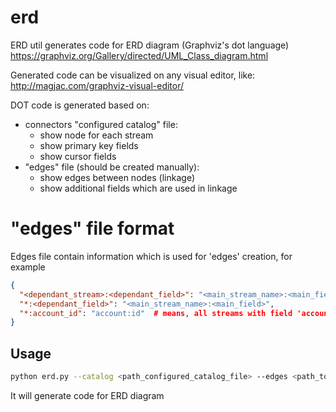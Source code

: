 # erd
ERD util generates code for ERD diagram (Graphviz's dot language)
https://graphviz.org/Gallery/directed/UML_Class_diagram.html

Generated code can be visualized on any visual editor, like:
http://magjac.com/graphviz-visual-editor/

DOT code is generated based on:
- connectors "configured catalog" file:
  - show node for each stream
  - show primary key fields
  - show cursor fields
- "edges" file (should be created manually):
  - show edges between nodes (linkage)
  - show additional fields which are used in linkage

# "edges" file format
Edges file contain information which is used for 'edges' creation, for example
```json
{
  "<dependant_stream>:<dependant_field>": "<main_stream_name>:<main_field>",
  "*:<dependant_field>": "<main_stream_name>:<main_field>",
  "*:account_id": "account:id"  # means, all streams with field 'account_id' depends on stream 'account' with field 'id'
}
```

## Usage
```bash
python erd.py --catalog <path_configured_catalog_file> --edges <path_to_edges_file>
```
It will generate code for ERD diagram 